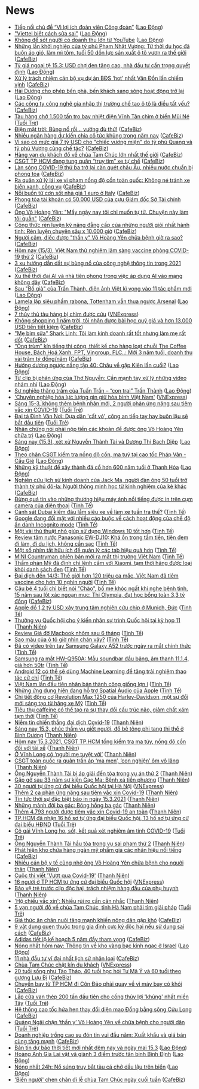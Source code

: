 # News

- [Tiếp nối chủ đề “Vì lợi ích đoàn viên Công đoàn”](https://laodong.vn/xa-hoi/tiep-noi-chu-de-vi-loi-ich-doan-vien-cong-doan-889015.ldo) ([Lao Động](https://laodong.vn))
- [&quot;Viettel biết cách sửa sai&quot;](https://laodong.vn/bong-da/viettel-biet-cach-sua-sai-889085.ldo) ([Lao Động](https://laodong.vn))
- [Không để sót người có doanh thu lớn từ YouTube](https://laodong.vn/kinh-te/khong-de-sot-nguoi-co-doanh-thu-lon-tu-youtube-889042.ldo) ([Lao Động](https://laodong.vn))
- [Những lần khởi nghiệp của tỷ phú Phạm Nhật Vượng: Từ thời du học đã buôn áo gió, làm mì tôm, tuổi 50 dồn lực sản xuất ô tô vươn ra thế giới](https://cafebiz.vn/nhung-lan-khoi-nghiep-cua-ty-phu-pham-nhat-vuong-tu-thoi-du-hoc-da-buon-ao-gio-lam-mi-tom-tuoi-50-don-luc-san-xuat-o-to-vuon-ra-the-gioi-20210309171046316.chn) ([CafeBiz](https://cafebiz.vn))
- [Tỷ giá ngoại tệ 15.3: USD chợ đen tăng cao, nhà đầu tư cẩn trọng quyết định](https://laodong.vn/kinh-te/ty-gia-ngoai-te-153-usd-cho-den-tang-cao-nha-dau-tu-can-trong-quyet-dinh-889113.ldo) ([Lao Động](https://laodong.vn))
- [Xử lý trách nhiệm cán bộ vụ dự án BĐS ‘hot’ nhất Vân Đồn lấn chiếm vịnh](https://cafebiz.vn/xu-ly-trach-nhiem-can-bo-vu-du-an-bds-hot-nhat-van-don-lan-chiem-vinh-20210315085301831.chn) ([CafeBiz](https://cafebiz.vn))
- [Hải Dương cho phép bến phà, bến khách sang sông hoạt động trở lại](https://laodong.vn/giao-thong/hai-duong-cho-phep-ben-pha-ben-khach-sang-song-hoat-dong-tro-lai-889119.ldo) ([Lao Động](https://laodong.vn))
- [Các công ty công nghệ gia nhập thị trường chế tạo ô tô là điều tất yếu?](https://cafebiz.vn/cac-cong-ty-cong-nghe-gia-nhap-thi-truong-che-tao-o-to-la-dieu-tat-yeu-20210315084938561.chn) ([CafeBiz](https://cafebiz.vn))
- [Tàu hàng chở 1.500 tấn tro bay nhiệt điện Vĩnh Tân chìm ở biển Mũi Né](https://tuoitre.vn/tau-hang-cho-1500-tan-tro-bay-nhiet-dien-vinh-tan-chim-o-bien-mui-ne-20210315083650991.htm) ([Tuổi Trẻ](https://tuoitre.vn))
- [Điện mặt trời: Bùng nổ rồi... vướng đủ thứ!](https://cafebiz.vn/dien-mat-troi-bung-no-roi-vuong-du-thu-20210315084644619.chn) ([CafeBiz](https://cafebiz.vn))
- [Nhiều ngân hàng dự kiến chia cổ tức khủng trong năm nay](https://cafebiz.vn/nhieu-ngan-hang-du-kien-chia-co-tuc-khung-trong-nam-nay-20210315084433992.chn) ([CafeBiz](https://cafebiz.vn))
- [Vì sao có mức giá 7 tỷ USD cho "chiếc vương miện" do tỷ phú Quang và tỷ phú Vượng cùng chế tác?](https://cafebiz.vn/vi-sao-co-muc-gia-7-ty-usd-cho-chiec-vuong-mien-do-ty-phu-quang-va-ty-phu-vuong-cung-che-tac-20210315084133818.chn) ([CafeBiz](https://cafebiz.vn))
- [Hàng vạn du khách đổ về chùa Tam Chúc lớn nhất thế giới](https://cafebiz.vn/hang-van-du-khach-do-ve-chua-tam-chuc-lon-nhat-the-gioi-20210315082920003.chn) ([CafeBiz](https://cafebiz.vn))
- [CSGT TP HCM đang tung quân “truy tìm” xe tự chế](https://cafebiz.vn/csgt-tp-hcm-dang-tung-quan-truy-tim-xe-tu-che-20210315082814223.chn) ([CafeBiz](https://cafebiz.vn))
- [Làn sóng COVID-19 thứ ba trở lại càn quét châu Âu, nhiều nước chuẩn bị phong tỏa](https://cafebiz.vn/lan-song-covid-19-thu-ba-tro-lai-can-quet-chau-au-nhieu-nuoc-chuan-bi-phong-toa-20210315082610638.chn) ([CafeBiz](https://cafebiz.vn))
- [Ra quân xử lý lái xe vi phạm nồng độ cồn toàn quốc: Không né tránh xe biển xanh, công vụ](https://cafebiz.vn/ra-quan-xu-ly-lai-xe-vi-pham-nong-do-con-toan-quoc-khong-ne-tranh-xe-bien-xanh-cong-vu-2021031508245501.chn) ([CafeBiz](https://cafebiz.vn))
- [Nỗi buồn từ cơn sốt nhà giá 1 euro ở Italy](https://cafebiz.vn/noi-buon-tu-con-sot-nha-gia-1-euro-o-italy-2021031508194407.chn) ([CafeBiz](https://cafebiz.vn))
- [Phong tỏa tài khoản có 50.000 USD của cựu Giám đốc Sở Tài chính](https://cafebiz.vn/phong-toa-tai-khoan-co-50000-usd-cua-cuu-giam-doc-so-tai-chinh-20210315081820559.chn) ([CafeBiz](https://cafebiz.vn))
- [Ông Võ Hoàng Yên: "Mấy ngày nay tôi chỉ muốn tự tử. Chuyện này làm tôi quẫn"](https://cafebiz.vn/ong-vo-hoang-yen-may-ngay-nay-toi-chi-muon-tu-tu-chuyen-nay-lam-toi-quan-20210315081650547.chn) ([CafeBiz](https://cafebiz.vn))
- [Công thức rèn luyện kỹ năng đẳng cấp của những người giỏi nhất hành tinh: Rèn luyện chuyên sâu x 10.000 giờ](https://cafebiz.vn/cong-thuc-ren-luyen-ky-nang-dang-cap-cua-nhung-nguoi-gioi-nhat-hanh-tinh-ren-luyen-chuyen-sau-x-10000-gio-20210310160107575.chn) ([CafeBiz](https://cafebiz.vn))
- [Người câm, điếc được "thần y" Võ Hoàng Yên chữa bệnh giờ ra sao?](https://cafebiz.vn/nguoi-cam-diec-duoc-than-y-vo-hoang-yen-chua-benh-gio-ra-sao-20210315081337211.chn) ([CafeBiz](https://cafebiz.vn))
- [Hôm nay (15/3), Việt Nam thử nghiệm lâm sàng vaccine phòng COVID-19 thứ 2](https://cafebiz.vn/hom-nay-15-3-viet-nam-thu-nghiem-lam-sang-vaccine-phong-covid-19-thu-2-2021031508112777.chn) ([CafeBiz](https://cafebiz.vn))
- [3 xu hướng dẫn dắt sự bùng nổ của công nghệ thông tin trong 2021](https://cafebiz.vn/3-xu-huong-dan-dat-su-bung-no-cua-cong-nghe-thong-tin-trong-2021-20210314193013346.chn) ([CafeBiz](https://cafebiz.vn))
- [Xu thế thời đại AI và nhà tiên phong trong việc áp dụng AI vào mạng không dây](https://cafebiz.vn/xu-the-thoi-dai-ai-va-nha-tien-phong-trong-viec-ap-dung-ai-vao-mang-khong-day-20210313112211343.chn) ([CafeBiz](https://cafebiz.vn))
- [Sau &quot;Bố già&quot; của Trấn Thành, điện ảnh Việt kì vọng vào 11 tác phẩm mới](https://laodong.vn/van-hoa/sau-bo-gia-cua-tran-thanh-dien-anh-viet-ki-vong-vao-11-tac-pham-moi-889083.ldo) ([Lao Động](https://laodong.vn))
- [Lamela lập siêu phẩm rabona, Tottenham vẫn thua ngược Arsenal](https://laodong.vn/bong-da-quoc-te/lamela-lap-sieu-pham-rabona-tottenham-van-thua-nguoc-arsenal-889090.ldo) ([Lao Động](https://laodong.vn))
- [7 thủy thủ tàu hàng bị chìm được cứu](https://vnexpress.net/7-thuy-thu-tau-hang-bi-chim-duoc-cuu-4248420.html) ([VNExpress](https://vnexpress.net))
- [Không shopping 1 năm trời, tôi nhận được bài học quý giá và hơn 13.000 USD tiền tiết kiệm](https://cafebiz.vn/khong-shopping-1-nam-troi-toi-nhan-duoc-bai-hoc-quy-gia-va-hon-13000-usd-tien-tiet-kiem-20210308155948767.chn) ([CafeBiz](https://cafebiz.vn))
- ["Mẹ bỉm sữa" Shark Linh: Tôi làm kinh doanh rất tốt nhưng làm mẹ rất dốt](https://cafebiz.vn/me-bim-sua-shark-linh-toi-lam-kinh-doanh-rat-tot-nhung-lam-me-rat-dot-20210314172723473.chn) ([CafeBiz](https://cafebiz.vn))
- [“Ông trùm” kín tiếng thi công, thiết kế cho hàng loạt chuỗi The Coffee House, Bách Hoá Xanh, FPT, Vingroup, FLC..: Mới 3 năm tuổi, doanh thu vài trăm tỷ đồng/năm](https://cafebiz.vn/ong-trum-kin-tieng-thi-cong-thiet-ke-cho-hang-loat-chuoi-the-coffee-house-bach-hoa-xanh-fpt-vingroup-flc-moi-3-nam-tuoi-doanh-thu-vai-tram-ty-dong-nam-20210313224854838.chn) ([CafeBiz](https://cafebiz.vn))
- [Hướng dương ngược nắng tập 40: Châu về gặp Kiên lần cuối?](https://laodong.vn/giai-tri/huong-duong-nguoc-nang-tap-40-chau-ve-gap-kien-lan-cuoi-889072.ldo) ([Lao Động](https://laodong.vn))
- [Từ clip bị phản ứng của Thơ Nguyễn: Cần mạnh tay xử lý những video nhảm nhí](https://laodong.vn/video/tu-clip-bi-phan-ung-cua-tho-nguyen-can-manh-tay-xu-ly-nhung-video-nham-nhi-889000.ldo) ([Lao Động](https://laodong.vn))
- [Sự nghiệp thăng trầm của Tuấn Trần – “con trai” Trấn Thành](https://laodong.vn/photo/su-nghiep-thang-tram-cua-tuan-tran--con-trai-tran-thanh-888940.ldo) ([Lao Động](https://laodong.vn))
- ['Chuyên nghiệp hóa lực lượng gìn giữ hòa bình Việt Nam'](https://vnexpress.net/chuyen-nghiep-hoa-luc-luong-gin-giu-hoa-binh-viet-nam-4248393.html) ([VNExpress](https://vnexpress.net))
- [Sáng 15-3, không thêm bệnh nhân mới, 2 người phản ứng nặng sau tiêm vắc xin COVID-19](https://tuoitre.vn/sang-15-3-khong-them-benh-nhan-moi-2-nguoi-phan-ung-nang-sau-tiem-vac-xin-covid-19-20210315061143493.htm) ([Tuổi Trẻ](https://tuoitre.vn))
- [Đại tá Đinh Văn Nơi: Dựa dân 'cất vó', công an tiếp tay hay buôn lậu sẽ bắt đầu tiên](https://tuoitre.vn/dai-ta-dinh-van-noi-dua-dan-cat-vo-cong-an-tiep-tay-hay-buon-lau-se-bat-dau-tien-20210314230724411.htm) ([Tuổi Trẻ](https://tuoitre.vn))
- [Nhân chứng nói phải nộp tiền các khoản để được ông Võ Hoàng Yên chữa trị](https://laodong.vn/xa-hoi/nhan-chung-noi-phai-nop-tien-cac-khoan-de-duoc-ong-vo-hoang-yen-chua-tri-888767.ldo) ([Lao Động](https://laodong.vn))
- [Sáng nay (15.3), xét xử Nguyễn Thành Tài và Dương Thị Bạch Diệp](https://laodong.vn/phap-luat/sang-nay-153-xet-xu-nguyen-thanh-tai-va-duong-thi-bach-diep-889045.ldo) ([Lao Động](https://laodong.vn))
- [Theo chân CSGT kiểm tra nồng độ cồn, ma tuý tại cao tốc Pháp Vân - Cầu Giẽ](https://laodong.vn/phap-luat/theo-chan-csgt-kiem-tra-nong-do-con-ma-tuy-tai-cao-toc-phap-van-cau-gie-889091.ldo) ([Lao Động](https://laodong.vn))
- [Những kỹ thuật để xây thành đá cổ hơn 600 năm tuổi ở Thanh Hóa](https://laodong.vn/photo/nhung-ky-thuat-de-xay-thanh-da-co-hon-600-nam-tuoi-o-thanh-hoa-888954.ldo) ([Lao Động](https://laodong.vn))
- [Nghiên cứu lịch sử kinh doanh của Jack Ma, người đàn ông 50 tuổi trở thành tỷ phú đô-la: Người thông minh học từ kinh nghiệm của kẻ khác](https://cafebiz.vn/nghien-cuu-lich-su-kinh-doanh-cua-jack-ma-nguoi-dan-ong-50-tuoi-tro-thanh-ty-phu-do-la-nguoi-thong-minh-hoc-tu-kinh-nghiem-cua-ke-khac-2021031502003238.chn) ([CafeBiz](https://cafebiz.vn))
- [Đừng quá tin vào những thương hiệu máy ảnh nổi tiếng được in trên cụm camera của điện thoại](https://tinhte.vn/thread/dung-qua-tin-vao-nhung-thuong-hieu-may-anh-noi-tieng-duoc-in-tren-cum-camera-cua-dien-thoai.3293363/) ([Tinh Tế](https://tinhte.vn))
- [Cảnh sát Dubai kiếm đâu lắm siêu xe về làm xe tuần tra thế?](https://tinhte.vn/thread/canh-sat-dubai-kiem-dau-lam-sieu-xe-ve-lam-xe-tuan-tra-the.3286755/) ([Tinh Tế](https://tinhte.vn))
- [Google đang đối mặt với nhiều cáo buộc về cách hoạt động của chế độ ẩn danh Incognito mode](https://tinhte.vn/thread/google-dang-doi-mat-voi-nhieu-cao-buoc-ve-cach-hoat-dong-cua-che-do-an-danh-incognito-mode.3293340/) ([Tinh Tế](https://tinhte.vn))
- [Một vài thủ thuật nhỏ giúp sử dụng Windows 10 tốt hơn](https://tinhte.vn/thread/mot-vai-thu-thuat-nho-giup-su-dung-windows-10-tot-hon.3287266/) ([Tinh Tế](https://tinhte.vn))
- [Review tăm nước Panasonic EW-DJ10: Khá ổn trong tầm tiền, tiện đem đi làm, đi du lịch, không cần sạc](https://tinhte.vn/thread/review-tam-nuoc-panasonic-ew-dj10-kha-on-trong-tam-tien-tien-dem-di-lam-di-du-lich-khong-can-sac.3293277/) ([Tinh Tế](https://tinhte.vn))
- [Một số phím tắt hữu ích để quản lý các tab hiệu quả hơn](https://tinhte.vn/thread/mot-so-phim-tat-huu-ich-de-quan-ly-cac-tab-hieu-qua-hon.3277922/) ([Tinh Tế](https://tinhte.vn))
- [MINI Countryman phiên bản mới ra mắt thị trường Việt Nam](https://tinhte.vn/thread/mini-countryman-phien-ban-moi-ra-mat-thi-truong-viet-nam.3293208/) ([Tinh Tế](https://tinhte.vn))
- [Thẩm phán Mỹ đã đình chỉ lệnh cấm với Xiaomi, tạm thời hãng được loại khỏi danh sách đen](https://tinhte.vn/thread/tham-phan-my-da-dinh-chi-lenh-cam-voi-xiaomi-tam-thoi-hang-duoc-loai-khoi-danh-sach-den.3293053/) ([Tinh Tế](https://tinhte.vn))
- [Đại dịch đến 14/3: Thế giới hơn 120 triệu ca mắc, Việt Nam đã tiêm vaccine cho hơn 10 nghìn người](https://tinhte.vn/thread/dai-dich-den-14-3-the-gioi-hon-120-trieu-ca-mac-viet-nam-da-tiem-vaccine-cho-hon-10-nghin-nguoi.3293227/) ([Tinh Tế](https://tinhte.vn))
- [Cậu bé 4 tuổi chỉ biết nói "Chào", bố mẹ khóc ngất khi nghe bệnh tình, 15 năm sau lột xác ngoạn mục:  Thi Olympia, đạt học bổng toàn 3,3 tỷ đồng](https://cafebiz.vn/cau-be-4-tuoi-chi-biet-noi-chao-bo-me-khoc-ngat-khi-nghe-benh-tinh-15-nam-sau-lot-xac-ngoan-muc-thi-olympia-dat-hoc-bong-toan-33-ty-dong-20210315015609982.chn) ([CafeBiz](https://cafebiz.vn))
- [Apple đổ 1,2 tỷ USD xây trung tâm nghiên cứu chip ở Munich, Đức](https://tinhte.vn/thread/apple-do-1-2-ty-usd-xay-trung-tam-nghien-cuu-chip-o-munich-duc.3293382/) ([Tinh Tế](https://tinhte.vn))
- [Thường vụ Quốc hội cho ý kiến  nhân sự trình Quốc hội tại kỳ họp 11](https://thanhnien.vn/thoi-su/thuong-vu-quoc-hoi-cho-y-kien-nhan-su-trinh-quoc-hoi-tai-ky-hop-11-1354098.html) ([Thanh Niên](https://thanhnien.vn))
- [Review Giá đỡ Macbook nhôm sau 6 tháng](https://tinhte.vn/thread/review-gia-do-macbook-nhom-sau-6-thang.3292999/) ([Tinh Tế](https://tinhte.vn))
- [Sao màu của ô tô giờ nhìn chán vậy?](https://tinhte.vn/thread/sao-mau-cua-o-to-gio-nhin-chan-vay.3285084/) ([Tinh Tế](https://tinhte.vn))
- [Đã có video trên tay Samsung Galaxy A52 trước ngày ra mắt chính thức](https://tinhte.vn/thread/da-co-video-tren-tay-samsung-galaxy-a52-truoc-ngay-ra-mat-chinh-thuc.3293191/) ([Tinh Tế](https://tinhte.vn))
- [Samsung ra mắt HW-Q950A: Mẫu soundbar đầu bảng, âm thanh 11.1.4, giá hơn 50tr](https://tinhte.vn/thread/samsung-ra-mat-hw-q950a-mau-soundbar-dau-bang-am-thanh-11-1-4-gia-hon-50tr.3286751/) ([Tinh Tế](https://tinhte.vn))
- [Android 12 có thể sẽ dùng Machine Learning để tăng trải nghiệm thao tác cử chỉ](https://tinhte.vn/thread/android-12-co-the-se-dung-machine-learning-de-tang-trai-nghiem-thao-tac-cu-chi.3280807/) ([Tinh Tế](https://tinhte.vn))
- [Việt Nam lần đầu tiên nhân bản thành công giống lợn ỉ](https://tinhte.vn/thread/viet-nam-lan-dau-tien-nhan-ban-thanh-cong-giong-lon-i.3293175/) ([Tinh Tế](https://tinhte.vn))
- [Những ứng dụng hiện đang hỗ trợ Spatial Audio của Apple](https://tinhte.vn/thread/nhung-ung-dung-hien-dang-ho-tro-spatial-audio-cua-apple.3288648/) ([Tinh Tế](https://tinhte.vn))
- [Chi tiết động cơ Revolution Max 1250 của Harley-Davidson, một sự đổi mới sáng tạo từ hãng xe Mỹ](https://tinhte.vn/thread/chi-tiet-dong-co-revolution-max-1250-cua-harley-davidson-mot-su-doi-moi-sang-tao-tu-hang-xe-my.3292692/) ([Tinh Tế](https://tinhte.vn))
- [Tiêu thụ caffeine có thể tạo ra sự thay đổi cấu trúc não, giảm chất xám tạm thời](https://tinhte.vn/thread/tieu-thu-caffeine-co-the-tao-ra-su-thay-doi-cau-truc-nao-giam-chat-xam-tam-thoi.3277883/) ([Tinh Tế](https://tinhte.vn))
- [Niềm tin chiến thắng đại dịch Covid-19](https://thanhnien.vn/thoi-su/vuot-qua-covid-19/niem-tin-chien-thang-dai-dich-covid-19-1354042.html) ([Thanh Niên](https://thanhnien.vn))
- [Sáng nay 15.3, phúc thẩm vụ giết người, đổ bê tông phi tang thi thể ở Bình Dương](https://thanhnien.vn/thoi-su/sang-nay-153-phuc-tham-vu-giet-nguoi-do-be-tong-phi-tang-thi-the-o-binh-duong-1354091.html) ([Thanh Niên](https://thanhnien.vn))
- [Hôm nay 15.3.2021, CSGT TP.HCM tổng kiểm tra ma túy, nồng độ cồn đối với tài xế](https://thanhnien.vn/thoi-su/hom-nay-csgt-tphcm-tong-kiem-tra-ma-tuy-nong-do-con-doi-voi-tai-xe-1354127.html) ([Thanh Niên](https://thanhnien.vn))
- [Ở Vĩnh Long có ‘người mẹ tuyệt vời’](https://thanhnien.vn/thoi-su/vuot-qua-covid-19/o-vinh-long-co-nguoi-me-tuyet-voi-1354059.html) ([Thanh Niên](https://thanhnien.vn))
- [CSGT toàn quốc ra quân trấn áp ‘ma men’, ‘con nghiện’ ôm vô lăng](https://thanhnien.vn/thoi-su/csgt-toan-quoc-ra-quan-tran-ap-ma-men-con-nghien-om-vo-lang-1354045.html) ([Thanh Niên](https://thanhnien.vn))
- [Ông Nguyễn Thành Tài bị áp giải đến tòa trong vụ án thứ 2](https://thanhnien.vn/thoi-su/ong-nguyen-thanh-tai-bi-ap-giai-den-toa-trong-vu-an-thu-2-1354126.html) ([Thanh Niên](https://thanhnien.vn))
- [Gặp gỡ sau 33 năm sự kiện Gạc Ma: Bệnh xá tiền phương](https://thanhnien.vn/thoi-su/gap-go-sau-33-nam-su-kien-gac-ma-benh-xa-tien-phuong-1354004.html) ([Thanh Niên](https://thanhnien.vn))
- [30 người tự ứng cử đại biểu Quốc hội tại Hà Nội](https://vnexpress.net/30-nguoi-tu-ung-cu-dai-bieu-quoc-hoi-tai-ha-noi-4246598.html) ([VNExpress](https://vnexpress.net))
- [Thêm 2 ca phản ứng nặng sau tiêm vắc xin Covid-19](https://thanhnien.vn/thoi-su/them-2-ca-phan-ung-nang-sau-tiem-vac-xin-covid-19-1354120.html) ([Thanh Niên](https://thanhnien.vn))
- [Tin tức thời sự đặc biệt báo in ngày 15.3.2021](https://thanhnien.vn/thoi-su/tin-tuc-thoi-su-dac-biet-bao-in-ngay-1532021-1354118.html) ([Thanh Niên](https://thanhnien.vn))
- [Những mảnh đời ba gác: Bóng hồng ba gác](https://thanhnien.vn/thoi-su/nhung-manh-doi-ba-gac-bong-hong-ba-gac-1354046.html) ([Thanh Niên](https://thanhnien.vn))
- [Thêm 4.793 người được tiêm vắc xin Covid-19 an toàn](https://thanhnien.vn/thoi-su/them-4793-nguoi-duoc-tiem-vac-xin-covid-19-an-toan-1354065.html) ([Thanh Niên](https://thanhnien.vn))
- [TP.HCM đã nhận 16 hồ sơ tự ứng đại biểu Quốc hội, 13 hồ sơ tự ứng cử đại biểu HĐND](https://tuoitre.vn/tp-hcm-da-nhan-16-ho-so-tu-ung-dai-bieu-quoc-hoi-13-ho-so-tu-ung-cu-dai-bieu-hdnd-20210314221217708.htm) ([Tuổi Trẻ](https://tuoitre.vn))
- [Cô gái Vĩnh Long ho, sốt, kết quả xét nghiệm âm tính COVID-19](https://tuoitre.vn/co-gai-vinh-long-ho-sot-ket-qua-xet-nghiem-am-tinh-covid-19-20210314210936223.htm) ([Tuổi Trẻ](https://tuoitre.vn))
- [Ông Nguyễn Thành Tài hầu tòa trong vụ sai phạm thứ 2](https://thanhnien.vn/thoi-su/ong-nguyen-thanh-tai-hau-toa-trong-vu-sai-pham-thu-2-1354092.html) ([Thanh Niên](https://thanhnien.vn))
- [Phát hiện kho chứa hàng ngàn mỹ phẩm giả các nhãn hiệu nổi tiếng](https://cafebiz.vn/phat-hien-kho-chua-hang-ngan-my-pham-gia-cac-nhan-hieu-noi-tieng-20210314223028906.chn) ([CafeBiz](https://cafebiz.vn))
- [Nhiều cán bộ y tế cũng nhờ ông Võ Hoàng Yên chữa bệnh cho người thân](https://thanhnien.vn/thoi-su/nhieu-can-bo-y-te-cung-nho-ong-vo-hoang-yen-chua-benh-cho-nguoi-than-1354057.html) ([Thanh Niên](https://thanhnien.vn))
- [Cuộc thi viết 'Vượt qua Covid-19'](https://thanhnien.vn/thoi-su/vuot-qua-covid-19/cuoc-thi-viet-vuot-qua-covid-19-1354044.html) ([Thanh Niên](https://thanhnien.vn))
- [16 người ở TP HCM tự ứng cử đại biểu Quốc hội](https://vnexpress.net/16-nguoi-o-tp-hcm-tu-ung-cu-dai-bieu-quoc-hoi-4248368.html) ([VNExpress](https://vnexpress.net))
- [Bảo vệ trẻ trước clip độc hại, trách nhiệm hàng đầu của phụ huynh](https://thanhnien.vn/thoi-su/bao-ve-tre-truoc-clip-doc-hai-trach-nhiem-hang-dau-cua-phu-huynh-1353991.html) ([Thanh Niên](https://thanhnien.vn))
- ['Hộ chiếu vắc xin': Nhiều rủi ro cần cân nhắc](https://thanhnien.vn/thoi-su/nhieu-rui-ro-can-can-nhac-1354100.html) ([Thanh Niên](https://thanhnien.vn))
- [5 vạn người đổ về chùa Tam Chúc, tỉnh Hà Nam phải tìm giải pháp](https://tuoitre.vn/5-van-nguoi-do-ve-chua-tam-chuc-tinh-ha-nam-phai-tim-giai-phap-20210314210122759.htm) ([Tuổi Trẻ](https://tuoitre.vn))
- [Giá thức ăn chăn nuôi tăng mạnh khiến nông dân gặp khó](https://cafebiz.vn/gia-thuc-an-chan-nuoi-tang-manh-khien-nong-dan-gap-kho-20210314205418167.chn) ([CafeBiz](https://cafebiz.vn))
- [9 vật dụng quen thuộc trong gia đình cực kỳ độc hại nếu sử dụng sai cách](https://cafebiz.vn/9-vat-dung-quen-thuoc-trong-gia-dinh-cuc-ky-doc-hai-neu-su-dung-sai-cach-20210314205659435.chn) ([CafeBiz](https://cafebiz.vn))
- [Adidas tiết lộ kế hoạch 5 năm đầy tham vọng](https://cafebiz.vn/adidas-tiet-lo-ke-hoach-5-nam-day-tham-vong-20210314202125256.chn) ([CafeBiz](https://cafebiz.vn))
- [Nóng nhất hôm nay: Thông tin về kho vàng bạc kinh ngạc ở Israel](https://laodong.vn/video-the-gioi/nong-nhat-hom-nay-thong-tin-ve-kho-vang-bac-kinh-ngac-o-israel-889022.ldo) ([Lao Động](https://laodong.vn))
- [11 nhà đầu tư vĩ đại nhất lịch sử nhân loại](https://cafebiz.vn/11-nha-dau-tu-vi-dai-nhat-lich-su-nhan-loai-2021031418421576.chn) ([CafeBiz](https://cafebiz.vn))
- [Chùa Tam Chúc chật kín du khách](https://vnexpress.net/chua-tam-chuc-chat-kin-du-khach-4248332.html) ([VNExpress](https://vnexpress.net))
- [20 tuổi sống như Tào Tháo, 40 tuổi học hỏi Tư Mã Ý và 60 tuổi theo gương Lưu Bị](https://cafebiz.vn/20-tuoi-song-nhu-tao-thao-40-tuoi-hoc-hoi-tu-ma-y-va-60-tuoi-theo-guong-luu-bi-20210314204154158.chn) ([CafeBiz](https://cafebiz.vn))
- [Chuyến bay từ TP HCM đi Côn Đảo phải quay về vì máy bay có khói](https://cafebiz.vn/chuyen-bay-tu-tp-hcm-di-con-dao-phai-quay-ve-vi-may-bay-co-khoi-20210314184009884.chn) ([CafeBiz](https://cafebiz.vn))
- [Lắp cửa van thép 200 tấn đầu tiên cho cống thủy lợi 'khủng' nhất miền Tây](https://tuoitre.vn/lap-cua-van-thep-200-tan-dau-tien-cho-cong-thuy-loi-khung-nhat-mien-tay-20210314193623449.htm) ([Tuổi Trẻ](https://tuoitre.vn))
- [Hệ thống cao tốc hứa hẹn thay đổi diện mạo Đồng bằng sông Cửu Long](https://cafebiz.vn/he-thong-cao-toc-hua-hen-thay-doi-dien-mao-dong-bang-song-cuu-long-20210314181012644.chn) ([CafeBiz](https://cafebiz.vn))
- [Quảng Ngãi chặn ‘thần y’ Võ Hoàng Yên về chữa bệnh cho người dân](https://tuoitre.vn/quang-ngai-chan-than-y-vo-hoang-yen-ve-chua-benh-cho-nguoi-dan-20210314195208012.htm) ([Tuổi Trẻ](https://tuoitre.vn))
- [Doanh nghiệp trồng cao su đón tin vui đầu năm: Xuất khẩu và giá bán cùng tăng mạnh](https://cafebiz.vn/doanh-nghiep-trong-cao-su-don-tin-vui-dau-nam-xuat-khau-va-gia-ban-cung-tang-manh-20210314174610113.chn) ([CafeBiz](https://cafebiz.vn))
- [Bản tin dự báo thời tiết mới nhất đêm nay và ngày mai 15.3](https://laodong.vn/video/ban-tin-du-bao-thoi-tiet-moi-nhat-dem-nay-va-ngay-mai-153-888523.ldo) ([Lao Động](https://laodong.vn))
- [Hoàng Anh Gia Lai vật vã giành 3 điểm trước tân binh Bình Định](https://laodong.vn/photo/hoang-anh-gia-lai-vat-va-gianh-3-diem-truoc-tan-binh-binh-dinh-889039.ldo) ([Lao Động](https://laodong.vn))
- [Nóng nhất 24h: Nổ súng truy bắt tàu cá chở dầu lậu trên biển](https://laodong.vn/video/nong-nhat-24h-no-sung-truy-bat-tau-ca-cho-dau-lau-tren-bien-889038.ldo) ([Lao Động](https://laodong.vn))
- ['Biển người' chen chân đi lễ chùa Tam Chúc ngày cuối tuần](https://cafebiz.vn/bien-nguoi-chen-chan-di-le-chua-tam-chuc-ngay-cuoi-tuan-20210314174401499.chn) ([CafeBiz](https://cafebiz.vn))
